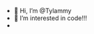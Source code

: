 - 👋 Hi, I’m @Tylammy
- 👀 I’m interested in code!!!
- 
<!---
Tylammy/Tylammy is a ✨ special ✨ repository because its `README.md` (this file) appears on your GitHub profile.
You can click the Preview link to take a look at your changes.
--->
